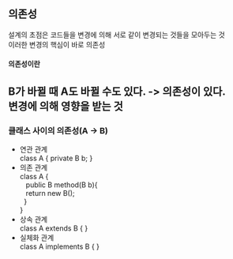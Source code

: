 ## 의존성
설계의 초점은 코드들을 변경에 의해 서로 같이 변경되는 것들을 모아두는 것   
이러한 변경의 핵심이 바로 의존성   
#### 의존성이란
B가 바뀔 때 A도 바뀔 수도 있다. -> 의존성이 있다.   
변경에 의해 영향을 받는 것
---
### 클래스 사이의 의존성(A -> B)
- 연관 관계    
class A {
    private B b;
    }
- 의존 관계   
class A {   
    &nbsp;&nbsp;&nbsp;public B method(B b){   
    &nbsp;&nbsp;&nbsp;return new B();   
    &nbsp;&nbsp;}   
    }
- 상속 관계   
  class A extends B {
  }
- 실체화 관계   
  class A implements B {
  }